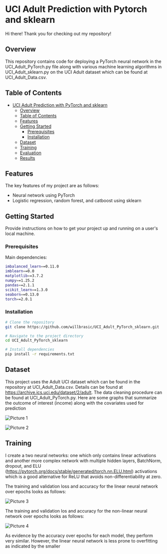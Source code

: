 

# UCI Adult Prediction with Pytorch and sklearn

Hi there! Thank you for checking out my repository!

## Overview

This repository contains code for deploying a PyTorch neural network in the UCI_Adult_PyTorch.py file
along with various machine learning algorithms in UCI_Adult_sklearn.py on the UCI Adult dataset
which can be found at UCI_Adult_Data.csv.

## Table of Contents

- [UCI Adult Prediction with PyTorch and sklearn](#project-name)
  - [Overview](#overview)
  - [Table of Contents](#table-of-contents)
  - [Features](#features)
  - [Getting Started](#getting-started)
    - [Prerequisites](#prerequisites)
    - [Installation](#installation)
  - [Dataset](#dataset)
  - [Training](#training)
  - [Evaluation](#evaluation)
  - [Results](#results)

## Features

The key features of my project are as follows:

- Neural network using PyTorch
- Logistic regression, random forest, and catboost using sklearn

## Getting Started

Provide instructions on how to get your project up and running on a user's local machine.

### Prerequisites

Main dependencies:

```bash
imbalanced_learn==0.11.0
imblearn==0.0
matplotlib==3.7.2
numpy==1.25.2
pandas==2.1.1
scikit_learn==1.3.0
seaborn==0.13.0
torch==2.0.1
```

### Installation

```bash
# Clone the repository
git clone https://github.com/willbrasic/UCI_Adult_PyTorch_sklearn.git

# Navigate to the project directory
cd UCI_Adult_PyTorch_sklearn

# Install dependencies
pip install -r requirements.txt
```

## Dataset

This project uses the Adult UCI dataset which can be found in the repository at
UCI_Adult_Data.csv. Details can be found at https://archive.ics.uci.edu/dataset/2/adult.
The data cleaning procedure can be found at UCI_Adult_PyTorch.py. Here are some graphs
that summarize the outcome of interest (income) along with the covariates used
for prediction

![Picture 1](https://github.com/willbrasic/UCI_Adult_PyTorch_sklearn/blob/main/UCI_Adult_Pictures/UCI_Adult_Picture_1.png)

![Picture 2](https://github.com/willbrasic/UCI_Adult_PyTorch_sklearn/blob/main/UCI_Adult_Pictures/UCI_Adult_Picture_2.png)

## Training

I create a two neural networks: one which only contains linear activations
and another more complex network with multiple hidden layers, BatchNorm, dropout,
and ELU (https://pytorch.org/docs/stable/generated/torch.nn.ELU.html) activations
which is a good alternative for ReLU that avoids non-differentiability at zero.

The training and validation loss and accuracy for the linear neural network
over epochs looks as follows:

![Picture 3](https://github.com/willbrasic/UCI_Adult_PyTorch_sklearn/blob/main/UCI_Adult_Pictures/UCI_Adult_Picture_3.png)


The training and validation los and accuracy for the non-linear neural network
over epochs looks as follows:

![Picture 4](https://github.com/willbrasic/UCI_Adult_PyTorch_sklearn/blob/main/UCI_Adult_Pictures/UCI_Adult_Picture_4.png)

As evidence by the accuracy over epochs for each model, they perform very similar.
However, the linear neural network is less prone to overfitting as indicated by the smaller
